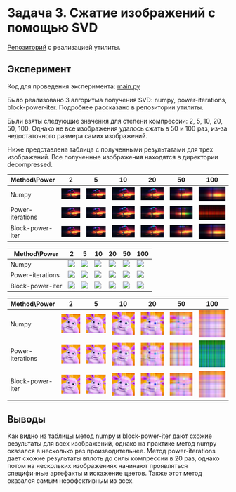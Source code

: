 # Задача 3. Сжатие изображений с помощью SVD

[Репозиторий](https://github.com/RoketFlame/imageSVD) с реализацией утилиты.

## Эксперимент

Код для проведения эксперимента: [main.py](./main.py)

Было реализовано 3 алгоритма получения SVD: numpy, power-iterations, block-power-iter.
Подробнее рассказано в репозитории утилиты.

Были взяты следующие значения для степени компрессии: 2, 5, 10, 20, 50, 100.
Однако не все изображения удалось сжать в 50 и 100 раз, из-за недостаточного размера самих изображений.

Ниже представлена таблица с полученными результатами для трех изображений.
Все полученные изображения находятся в директории decompressed.

| Method\Power     | 2                                               | 5                                               | 10                                               | 20                                               | 50                                               | 100                                               |
|------------------|-------------------------------------------------|-------------------------------------------------|--------------------------------------------------|--------------------------------------------------|--------------------------------------------------|---------------------------------------------------|
| Numpy            | ![](./decompressed/numpy/2-tree.bmp)            | ![](./decompressed/numpy/5-tree.bmp)            | ![](./decompressed/numpy/10-tree.bmp)            | ![](./decompressed/numpy/20-tree.bmp)            | ![](./decompressed/numpy/50-tree.bmp)            | ![](./decompressed/numpy/100-tree.bmp)            |
| Power-iterations | ![](./decompressed/power-iterations/2-tree.bmp) | ![](./decompressed/power-iterations/5-tree.bmp) | ![](./decompressed/power-iterations/10-tree.bmp) | ![](./decompressed/power-iterations/20-tree.bmp) | ![](./decompressed/power-iterations/50-tree.bmp) | ![](./decompressed/power-iterations/100-tree.bmp) |
| Block-power-iter | ![](./decompressed/block-power-iter/2-tree.bmp) | ![](./decompressed/block-power-iter/5-tree.bmp) | ![](./decompressed/block-power-iter/10-tree.bmp) | ![](./decompressed/block-power-iter/20-tree.bmp) | ![](./decompressed/block-power-iter/50-tree.bmp) | ![](./decompressed/block-power-iter/100-tree.bmp) |


| Method\Power     | 2                                                 | 5                                                 | 10                                                 | 20                                                 | 50                                                 | 100                                                 |
|------------------|---------------------------------------------------|---------------------------------------------------|----------------------------------------------------|----------------------------------------------------|----------------------------------------------------|-----------------------------------------------------|
| Numpy            | ![](./decompressed/numpy/2-nature.bmp)            | ![](./decompressed/numpy/5-nature.bmp)            | ![](./decompressed/numpy/10-nature.bmp)            | ![](./decompressed/numpy/20-nature.bmp)            | ![](./decompressed/numpy/50-nature.bmp)            | ![](./decompressed/numpy/100-nature.bmp)            |
| Power-iterations | ![](./decompressed/power-iterations/2-nature.bmp) | ![](./decompressed/power-iterations/5-nature.bmp) | ![](./decompressed/power-iterations/10-nature.bmp) | ![](./decompressed/power-iterations/20-nature.bmp) | ![](./decompressed/power-iterations/50-nature.bmp) | ![](./decompressed/power-iterations/100-nature.bmp) |
| Block-power-iter | ![](./decompressed/block-power-iter/2-nature.bmp) | ![](./decompressed/block-power-iter/5-nature.bmp) | ![](./decompressed/block-power-iter/10-nature.bmp) | ![](./decompressed/block-power-iter/20-nature.bmp) | ![](./decompressed/block-power-iter/50-nature.bmp) | ![](./decompressed/block-power-iter/100-nature.bmp) |


| Method\Power     | 2                                                  | 5                                                  | 10                                                  | 20                                                  | 50                                                  | 100                                                  |
|------------------|----------------------------------------------------|----------------------------------------------------|-----------------------------------------------------|-----------------------------------------------------|-----------------------------------------------------|------------------------------------------------------|
| Numpy            | ![](./decompressed/numpy/2-luntik3.bmp)            | ![](./decompressed/numpy/5-luntik3.bmp)            | ![](./decompressed/numpy/10-luntik3.bmp)            | ![](./decompressed/numpy/20-luntik3.bmp)            | ![](./decompressed/numpy/50-luntik3.bmp)            | ![](./decompressed/numpy/100-luntik3.bmp)            |
| Power-iterations | ![](./decompressed/power-iterations/2-luntik3.bmp) | ![](./decompressed/power-iterations/5-luntik3.bmp) | ![](./decompressed/power-iterations/10-luntik3.bmp) | ![](./decompressed/power-iterations/20-luntik3.bmp) | ![](./decompressed/power-iterations/50-luntik3.bmp) | ![](./decompressed/power-iterations/100-luntik3.bmp) |
| Block-power-iter | ![](./decompressed/block-power-iter/2-luntik3.bmp) | ![](./decompressed/block-power-iter/5-luntik3.bmp) | ![](./decompressed/block-power-iter/10-luntik3.bmp) | ![](./decompressed/block-power-iter/20-luntik3.bmp) | ![](./decompressed/block-power-iter/50-luntik3.bmp) | ![](./decompressed/block-power-iter/100-luntik3.bmp) |

## Выводы
Как видно из таблицы метод numpy и block-power-iter дают схожие результаты для всех изображений, 
однако на практике метод numpy оказался в несколько раз производительнее.
Метод power-iterations дает схожие результаты вплоть до силы компрессии в 20 раз, 
однако потом на нескольких изображениях начинают проявляться специфичные артефакты и искажение цветов. 
Также этот метод оказался самым неэффективным из всех.
